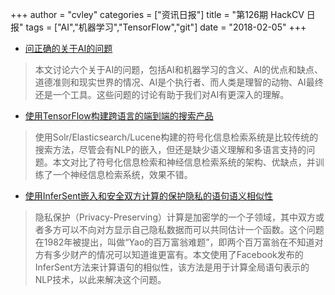 +++
author = "cvley"
categories = ["资讯日报"]
title = "第126期 HackCV 日报"
tags = ["AI","机器学习","TensorFlow","git"]
date = "2018-02-05"
+++

- [问正确的关于AI的问题](https://medium.com/@yonatanzunger/asking-the-right-questions-about-ai-7ed2d9820c48?from=hackcv&hmsr=hackcv.com&utm_medium=hackcv.com&utm_source=hackcv.com)

> 本文讨论六个关于AI的问题，包括AI和机器学习的含义、AI的优点和缺点、道德准则和现实世界的情况、AI是个执行者、而人类是理智的动物、AI最终还是一个工具。这些问题的讨论有助于我们对AI有更深入的理解。

- [使用TensorFlow构建跨语言的端到端的搜索产品](https://hanxiao.github.io/2018/01/10/Build-Cross-Lingual-End-to-End-Product-Search-using-Tensorflow/?from=hackcv&hmsr=hackcv.com&utm_medium=hackcv.com&utm_source=hackcv.com)

> 使用Solr/Elasticsearch/Lucene构建的符号化信息检索系统是比较传统的搜索方法，尽管会有NLP的嵌入，但还是缺少语义理解和多语言支持的问题。本文对比了符号化信息检索和神经信息检索系统的架构、优缺点，并训练了一个神经信息检索系统，效果不错。

- [使用InferSent嵌入和安全双方计算的保护隐私的语句语义相似性](http://blog.christianperone.com/2018/01/privacy-preserving-infersent/?from=hackcv&hmsr=hackcv.com&utm_medium=hackcv.com&utm_source=hackcv.com)

> 隐私保护（Privacy-Preserving）计算是加密学的一个子领域，其中双方或者多方可以不向对方显示自己隐私数据而可以共同估计一个函数。这个问题在1982年被提出，叫做“Yao的百万富翁难题”，即两个百万富翁在不知道对方有多少财产的情况可以知道谁更富有。本文使用了Facebook发布的InferSent方法来计算语句的相似性，该方法是用于计算全局语句表示的NLP技术，以此来解决这个问题。

